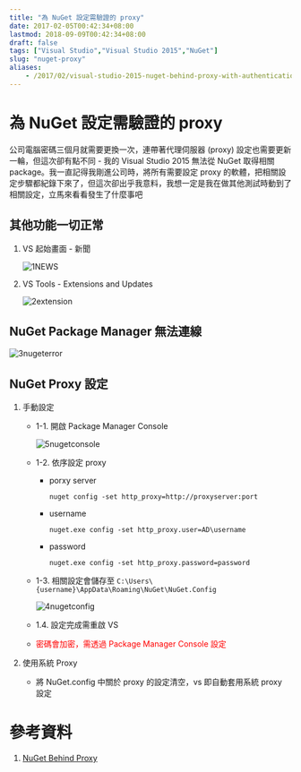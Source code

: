 ```yaml
---
title: "為 NuGet 設定需驗證的 proxy"
date: 2017-02-05T00:42:34+08:00
lastmod: 2018-09-09T00:42:34+08:00
draft: false
tags: ["Visual Studio","Visual Studio 2015","NuGet"]
slug: "nuget-proxy"
aliases:
    - /2017/02/visual-studio-2015-nuget-behind-proxy-with-authentication.html
---
```

# 為 NuGet 設定需驗證的 proxy
公司電腦密碼三個月就需要更換一次，連帶著代理伺服器 (proxy) 設定也需要更新一輪，但這次卻有點不同 - 我的 Visual Studio 2015 無法從 NuGet 取得相關 package。我一直記得我剛進公司時，將所有需要設定 proxy 的軟體，把相關設定步驟都紀錄下來了，但這次卻出乎我意料，我想一定是我在做其他測試時動到了相關設定，立馬來看看發生了什麼事吧

## 其他功能一切正常
1. VS 起始畫面 - 新聞
    
    ![1NEWS](https://cloud.githubusercontent.com/assets/3851540/22542520/27f17876-e967-11e6-926e-f43e390191c1.png)

2. VS Tools - Extensions and Updates 
    
    ![2extension](https://cloud.githubusercontent.com/assets/3851540/22542521/282f702c-e967-11e6-9568-800876d9ddde.png) 

## NuGet Package Manager 無法連線
![3nugeterror](https://cloud.githubusercontent.com/assets/3851540/22542522/2836ec6c-e967-11e6-8c01-8caf4923a462.png)

## NuGet Proxy 設定
1. 手動設定
    - 1-1. 開啟 Package Manager Console
            
        ![5nugetconsole](https://cloud.githubusercontent.com/assets/3851540/22542524/28751712-e967-11e6-8a62-c7ceb77c9c69.png)

    - 1-2. 依序設定 proxy
        - porxy server
            
            ```
            nuget config -set http_proxy=http://proxyserver:port
            ```
        - username
            
            ```
            nuget.exe config -set http_proxy.user=AD\username
            ```
        - password
            
            ```
            nuget.exe config -set http_proxy.password=password
            ``` 
    - 1-3. 相關設定會儲存至 `C:\Users\{username}\AppData\Roaming\NuGet\NuGet.Config`
            
        ![4nugetconfig](https://cloud.githubusercontent.com/assets/3851540/22542523/2872541e-e967-11e6-96fa-30865c8c758a.png)
    
    - 1.4. 設定完成需重啟 VS
    - <span style="color:red">密碼會加密，需透過 Package Manager Console 設定</span>

2. 使用系統 Proxy
    - 將 NuGet.config 中關於 proxy 的設定清空，vs 即自動套用系統 proxy 設定

# 參考資料
1. [NuGet Behind Proxy](http://stackoverflow.com/questions/9232160/nuget-behind-proxy)